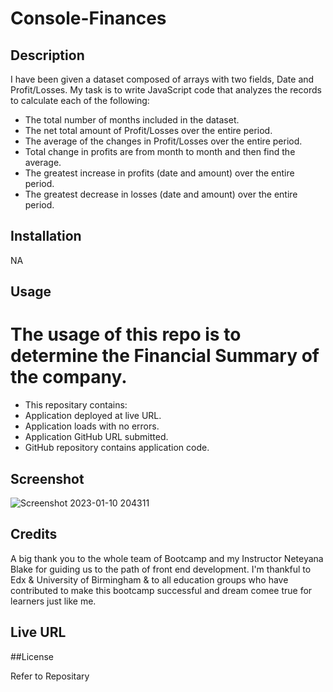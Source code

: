 
# Console-Finances

## Description

I have been given a dataset composed of arrays with two fields, Date and Profit/Losses. My task is to write JavaScript code that analyzes the records to calculate each of the following:

- The total number of months included in the dataset.
- The net total amount of Profit/Losses over the entire period.
- The average of the changes in Profit/Losses over the entire period.
- Total change in profits are from month to month and then find the average.
- The greatest increase in profits (date and amount) over the entire period.
- The greatest decrease in losses (date and amount) over the entire period.

## Installation

NA

## Usage

# The usage of this repo is to determine the Financial Summary of the company.
- This repositary contains: 
- Application deployed at live URL.
- Application loads with no errors.
- Application GitHub URL submitted.
- GitHub repository contains application code.

##  Screenshot

![Screenshot 2023-01-10 204311](https://user-images.githubusercontent.com/113493756/211657567-3c2e871f-19df-4e19-967d-a7abd9a97807.png)

## Credits

A big thank you to the whole team of Bootcamp and my Instructor Neteyana Blake for guiding us to the path of front end development. I'm thankful to Edx & University of Birmingham & to all education groups who have contributed to make this bootcamp successful and dream comee true for learners just like me.


## Live URL


##License

Refer to Repositary
